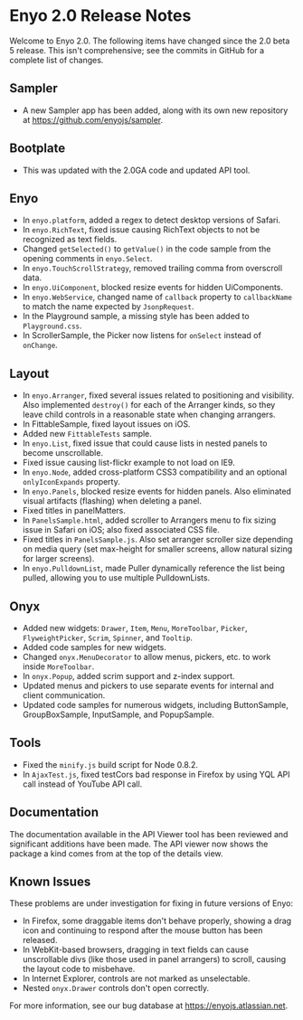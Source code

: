 # Enyo 2.0 Release Notes

Welcome to Enyo 2.0.  The following items have changed since the 2.0 beta 5 release.  This isn't comprehensive; see the commits in GitHub for a complete list of changes.

## Sampler

* A new Sampler app has been added, along with its own new repository at https://github.com/enyojs/sampler.

## Bootplate

* This was updated with the 2.0GA code and updated API tool.

## Enyo

* In `enyo.platform`, added a regex to detect desktop versions of Safari.
* In `enyo.RichText`, fixed issue causing RichText objects to not be recognized as text fields.
* Changed `getSelected()` to `getValue()` in the code sample from the opening comments in `enyo.Select`.
* In `enyo.TouchScrollStrategy`, removed trailing comma from overscroll data.
* In `enyo.UiComponent`, blocked resize events for hidden UiComponents.
* In `enyo.WebService`, changed name of `callback` property to `callbackName` to match the name expected by `JsonpRequest`.
* In the Playground sample, a missing style has been added to `Playground.css`.
* In ScrollerSample, the Picker now listens for `onSelect` instead of `onChange`.

## Layout

* In `enyo.Arranger`, fixed several issues related to positioning and visibility.  Also 
  implemented `destroy()` for each of the Arranger kinds, so they leave child controls in a 
  reasonable state when changing arrangers.
* In FittableSample, fixed layout issues on iOS.
* Added new `FittableTests` sample.
* In `enyo.List`, fixed issue that could cause lists in nested panels to become unscrollable.
* Fixed issue causing list-flickr example to not load on IE9.
* In `enyo.Node`, added cross-platform CSS3 compatibility and an optional `onlyIconExpands` property.
* In `enyo.Panels`, blocked resize events for hidden panels.  Also eliminated visual artifacts
  (flashing) when deleting a panel.
* Fixed titles in panelMatters.
* In `PanelsSample.html`, added scroller to Arrangers menu to fix sizing issue in Safari on iOS; also 
  fixed associated CSS file.
* Fixed titles in `PanelsSample.js`.  Also set arranger scroller size depending on media 
  query (set max-height for smaller screens, allow natural sizing for larger screens). 
* In `enyo.PulldownList`, made Puller dynamically reference the list being pulled, allowing you to 
  use multiple PulldownLists.

## Onyx
* Added new widgets: `Drawer`, `Item`, `Menu`, `MoreToolbar`,  `Picker`, `FlyweightPicker`, 
  `Scrim`, `Spinner`,  and `Tooltip`.
* Added code samples for new widgets.
* Changed `onyx.MenuDecorator` to allow menus, pickers, etc. to work inside `MoreToolbar`.
* In `onyx.Popup`, added scrim support and z-index support.
* Updated menus and pickers to use separate events for internal and client communication.
* Updated code samples for numerous widgets, including ButtonSample, GroupBoxSample, InputSample, and PopupSample.

## Tools

* Fixed the `minify.js` build script for Node 0.8.2.
* In `AjaxTest.js`, fixed testCors bad response in Firefox by using YQL API call instead of YouTube API call.

## Documentation

The documentation available in the API Viewer tool has been reviewed and significant additions have been made.
The API viewer now shows the package a kind comes from at the top of the details view.

## Known Issues

These problems are under investigation for fixing in future versions of Enyo:

* In Firefox, some draggable items don't behave properly, showing a drag icon and 
  continuing to respond after the mouse button has been released.
* In WebKit-based browsers, dragging in text fields can cause unscrollable divs (like those 
  used in panel arrangers) to scroll, causing the layout code to misbehave.
* In Internet Explorer, controls are not marked as unselectable.
* Nested `onyx.Drawer` controls don't open correctly.

For more information, see our bug database at https://enyojs.atlassian.net.